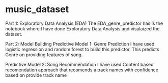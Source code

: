 # music_dataset
Part 1: Exploratory Data Analysis (EDA)
The EDA_genre_predictor has is the notebook where I have done Exploratory Data Analysis and visulaized the dataset.

Part 2: Model Building
Predictive Model 1: Genre Prediction
I have used logistic regression and random forest to build this predictor. This predicts Genre on providing features of song.

Predictive Model 2: Song Recommendation
I have used Content based recomendation approach that recomends a track names with confidence based on provide track name
